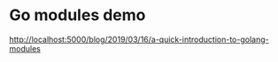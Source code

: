# Go modules demo

[http://localhost:5000/blog/2019/03/16/a-quick-introduction-to-golang-modules](http://localhost:5000/blog/2019/03/16/a-quick-introduction-to-golang-modules)
